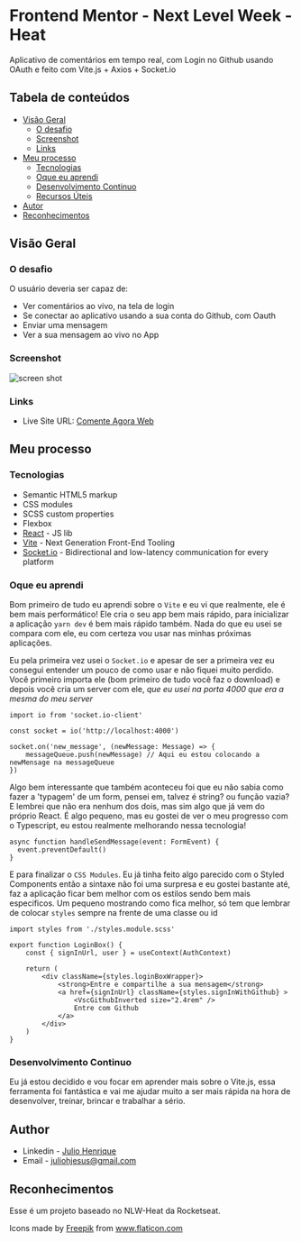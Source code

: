 # Frontend Mentor - Next Level Week - Heat

Aplicativo de comentários em tempo real, com Login no Github usando OAuth e feito com Vite.js + Axios + Socket.io

## Tabela de conteúdos

- [Visão Geral](#visao-geral)
  - [O desafio](#o-desafio)
  - [Screenshot](#screenshot)
  - [Links](#links)
- [Meu processo](#meu-processo)
  - [Tecnologias](#tecnologias)
  - [Oque eu aprendi](#oque-eu-aprendi)
  - [Desenvolvimento Continuo](#development-continuo)
  - [Recursos Úteis](#recursos-uteis)
- [Autor](#autor)
- [Reconhecimentos](#reconhecimentos)


## Visão Geral

### O desafio

O usuário deveria ser capaz de:

- Ver comentários ao vivo, na tela de login
- Se conectar ao aplicativo usando a sua conta do Github, com Oauth
- Enviar uma mensagem
- Ver a sua mensagem ao vivo no App

### Screenshot

![screen shot](./screenshot.jpg)

### Links

- Live Site URL: [Comente Agora Web](https://julio-henrique.github.io/comente-agora-web/)

## Meu processo

### Tecnologias

- Semantic HTML5 markup
- CSS modules
- SCSS custom properties
- Flexbox
- [React](https://reactjs.org/) - JS lib
- [Vite](https://vitejs.dev/) - Next Generation Front-End Tooling
- [Socket.io](https://socket.io/) - Bidirectional and low-latency communication for every platform

### Oque eu aprendi

Bom primeiro de tudo eu aprendi sobre o `Vite` e eu vi que realmente, ele é bem mais performático!
Ele cria o seu app bem mais rápido, para inicializar a aplicação `yarn dev` é bem mais rápido também.
Nada do que eu usei se compara com ele, eu com certeza vou usar nas minhas próximas aplicações.

Eu pela primeira vez usei o `Socket.io` e apesar de ser a primeira vez eu consegui entender um pouco de como usar e não fiquei muito perdido.
Você primeiro importa ele (bom primeiro de tudo você faz o download) e depois você cria um server com ele, *que eu usei na porta 4000 que era a mesma do meu server*
```tsx
import io from 'socket.io-client'

const socket = io('http://localhost:4000')

socket.on('new_message', (newMessage: Message) => {
    messageQueue.push(newMessage) // Aqui eu estou colocando a newMensage na messageQueue 
})
```

Algo bem interessante que também aconteceu foi que eu não sabia como fazer a 'typagem' de um form, pensei em, talvez é string? ou função vazia? E lembrei que não era nenhum dos dois, mas sim algo que já vem do próprio React.
É algo pequeno, mas eu gostei de ver o meu progresso com o Typescript, eu estou realmente melhorando nessa tecnologia!
```tsx
async function handleSendMessage(event: FormEvent) {
  event.preventDefault()
}
```


E para finalizar o `CSS Modules`. Eu já tinha feito algo parecido com o Styled Components então a sintaxe não foi uma surpresa e eu gostei bastante até, faz a aplicação ficar bem melhor com os estilos sendo bem mais especificos.
Um pequeno mostrando como fica melhor, só tem que lembrar de colocar `styles` sempre na frente de uma classe ou id
```tsx
import styles from './styles.module.scss'

export function LoginBox() {
    const { signInUrl, user } = useContext(AuthContext)

    return (
        <div className={styles.loginBoxWrapper}>
            <strong>Entre e compartilhe a sua mensagem</strong>
            <a href={signInUrl} className={styles.signInWithGithub} >
                <VscGithubInverted size="2.4rem" />
                Entre com Github
            </a>
        </div>
    )
}
```

### Desenvolvimento Continuo

Eu já estou decidido e vou focar em aprender mais sobre o Vite.js, essa ferramenta foi fantástica e vai me ajudar muito a ser mais rápida na hora de desenvolver, treinar, brincar e trabalhar a sério.

## Author

- Linkedin - [Julio Henrique](https://www.linkedin.com/in/julio-h/)
- Email - juliohjesus@gmail.com

## Reconhecimentos

Esse é um projeto baseado no NLW-Heat da Rocketseat.

<div>Icons made by <a href="https://www.freepik.com" title="Freepik">Freepik</a> from <a href="https://www.flaticon.com/" title="Flaticon">www.flaticon.com</a></div>